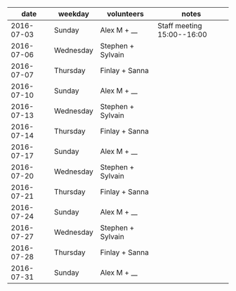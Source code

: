 date|weekday|volunteers|notes
---|---|---|---
2016-07-03|Sunday|Alex M + __|Staff meeting 15:00--16:00
2016-07-06|Wednesday|Stephen + Sylvain|
2016-07-07|Thursday|Finlay + Sanna|
2016-07-10|Sunday|Alex M + __|
2016-07-13|Wednesday|Stephen + Sylvain|
2016-07-14|Thursday|Finlay + Sanna|
2016-07-17|Sunday|Alex M + __|
2016-07-20|Wednesday|Stephen + Sylvain|
2016-07-21|Thursday|Finlay + Sanna|
2016-07-24|Sunday|Alex M + __|
2016-07-27|Wednesday|Stephen + Sylvain|
2016-07-28|Thursday|Finlay + Sanna|
2016-07-31|Sunday|Alex M + __|
